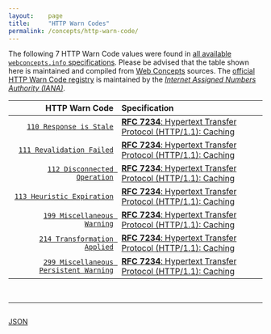 ```yaml
---
layout:    page
title:     "HTTP Warn Codes"
permalink: /concepts/http-warn-code/
---
```




The following 7 HTTP Warn Code values were found in [all available `webconcepts.info` specifications](/specs). Please be advised that the table shown here is maintained and compiled from [Web Concepts](/) sources. The [official HTTP Warn Code registry](https://www.iana.org/assignments/http-warn-codes/http-warn-codes.xhtml) is maintained by the [*Internet Assigned Numbers Authority (IANA)*](http://www.iana.org/).

HTTP Warn Code | Specification
-------: | :-------
[`110 Response is Stale`](/concepts/http-warn-code/110 "A cache SHOULD generate this whenever the sent response is stale.") | [**RFC 7234**: Hypertext Transfer Protocol (HTTP/1.1): Caching](/specs/IETF/RFC/7234 "The Hypertext Transfer Protocol (HTTP) is an application-level protocol for distributed, collaborative, hypertext information systems. This document defines requirements on HTTP caches and the associated header fields that control cache behavior or indicate cacheable response messages.")
[`111 Revalidation Failed`](/concepts/http-warn-code/111 "A cache SHOULD generate this when sending a stale response because an attempt to validate the response failed, due to an inability to reach the server.") | [**RFC 7234**: Hypertext Transfer Protocol (HTTP/1.1): Caching](/specs/IETF/RFC/7234 "The Hypertext Transfer Protocol (HTTP) is an application-level protocol for distributed, collaborative, hypertext information systems. This document defines requirements on HTTP caches and the associated header fields that control cache behavior or indicate cacheable response messages.")
[`112 Disconnected Operation`](/concepts/http-warn-code/112 "A cache SHOULD generate this if it is intentionally disconnected from the rest of the network for a period of time.") | [**RFC 7234**: Hypertext Transfer Protocol (HTTP/1.1): Caching](/specs/IETF/RFC/7234 "The Hypertext Transfer Protocol (HTTP) is an application-level protocol for distributed, collaborative, hypertext information systems. This document defines requirements on HTTP caches and the associated header fields that control cache behavior or indicate cacheable response messages.")
[`113 Heuristic Expiration`](/concepts/http-warn-code/113 "A cache SHOULD generate this if it heuristically chose a freshness lifetime greater than 24 hours and the response's age is greater than 24 hours.") | [**RFC 7234**: Hypertext Transfer Protocol (HTTP/1.1): Caching](/specs/IETF/RFC/7234 "The Hypertext Transfer Protocol (HTTP) is an application-level protocol for distributed, collaborative, hypertext information systems. This document defines requirements on HTTP caches and the associated header fields that control cache behavior or indicate cacheable response messages.")
[`199 Miscellaneous Warning`](/concepts/http-warn-code/199 "The warning text can include arbitrary information to be presented to a human user or logged. A system receiving this warning MUST NOT take any automated action, besides presenting the warning to the user.") | [**RFC 7234**: Hypertext Transfer Protocol (HTTP/1.1): Caching](/specs/IETF/RFC/7234 "The Hypertext Transfer Protocol (HTTP) is an application-level protocol for distributed, collaborative, hypertext information systems. This document defines requirements on HTTP caches and the associated header fields that control cache behavior or indicate cacheable response messages.")
[`214 Transformation Applied`](/concepts/http-warn-code/214 "This Warning code MUST be added by a proxy if it applies any transformation to the representation, such as changing the content-coding, media-type, or modifying the representation data, unless this Warning code already appears in the response.") | [**RFC 7234**: Hypertext Transfer Protocol (HTTP/1.1): Caching](/specs/IETF/RFC/7234 "The Hypertext Transfer Protocol (HTTP) is an application-level protocol for distributed, collaborative, hypertext information systems. This document defines requirements on HTTP caches and the associated header fields that control cache behavior or indicate cacheable response messages.")
[`299 Miscellaneous Persistent Warning`](/concepts/http-warn-code/299 "The warning text can include arbitrary information to be presented to a human user or logged. A system receiving this warning MUST NOT take any automated action.") | [**RFC 7234**: Hypertext Transfer Protocol (HTTP/1.1): Caching](/specs/IETF/RFC/7234 "The Hypertext Transfer Protocol (HTTP) is an application-level protocol for distributed, collaborative, hypertext information systems. This document defines requirements on HTTP caches and the associated header fields that control cache behavior or indicate cacheable response messages.")

<br/>
<hr/>

<p style="float : left"><a href="../http-warn-code.json" title="JSON representing all values for this Web Concept">JSON</a></p>
